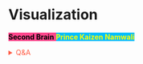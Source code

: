 # Visualization

<span style='background-color:#ff468b;'><span style='color:#000000;'>**Second Brain**</span> <span style='background-color:#00bfff;'><span style='color:#ffff00;'>**Prince Kaizen Namwali**</span> 


<!-- Prince Kaizen Namwali -->


<span style='color:#ff5d46;'>

<details markdown='1'><summary>Q&A</summary>



</details>

</span>
